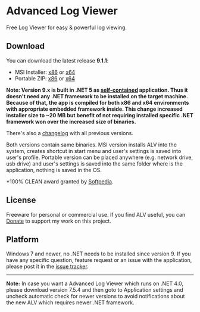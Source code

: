 # Advanced Log Viewer
Free Log Viewer for easy & powerful log viewing.

## Download
<!--GENERATED LINKS BEGIN-->
You can download the latest release **9.1.1**:
* MSI Installer: [x86](https://github.com/Scarfsail/AdvancedLogViewer/releases/download/9.1.1/AdvancedLogViewer_9.1.1_win-x86.msi) or [x64](https://github.com/Scarfsail/AdvancedLogViewer/releases/download/9.1.1/AdvancedLogViewer_9.1.1_win-x64.msi)
* Portable ZIP: [x86](https://github.com/Scarfsail/AdvancedLogViewer/releases/download/9.1.1/AdvancedLogViewer_9.1.1_win-x86.zip) or [x64](https://github.com/Scarfsail/AdvancedLogViewer/releases/download/9.1.1/AdvancedLogViewer_9.1.1_win-x64.zip)
<!--GENERATED LINKS END-->
**Note: Version 9.x is built in .NET 5 as [self-contained](https://docs.microsoft.com/en-us/dotnet/core/deploying/#publish-self-contained) application. Thus it doesn't need any .NET framework to be installed on the target machine. Because of that, the app is compiled for both x86 and x64 environments with appropriate embedded framework inside. This change increased installer size to ~20 MB but benefit of not requiring installed specific .NET framework won over the increased size of binaries.**

There's also a [changelog](Release/History.md) with all previous versions.

Both versions contain same binaries. MSI version installs ALV into the system, creates shortcut in start menu and user's settings is saved into user's profile. Portable version can be placed anywhere (e.g. network drive, usb drive) and user's settings is saved into the same folder where is the application, nothing is saved in the OS.

*100% CLEAN award granted by [Softpedia](http://www.softpedia.com/progClean/ALV-Advanced-Log-Viewer-Clean-219121.html).

## License
Freeware for personal or commercial use. If you find ALV useful, you can [Donate](http://salplachta.net/AdvancedLogViewer/Donate.aspx) to support my work on this project.

## Platform
Windows 7 and newer, no .NET needs to be installed since version 9.
If you have any specific question, feature request or an issue with the application, please post it in the [issue tracker](https://github.com/Scarfsail/AdvancedLogViewer/issues).

---

**Note:** In case you want a Advanced Log Viewer which runs on .NET 4.0, please download version 7.5.4 and then goto to Application settings and uncheck automatic check for newer versions to avoid notifications about the new ALV which requires newer .NET framework. 
